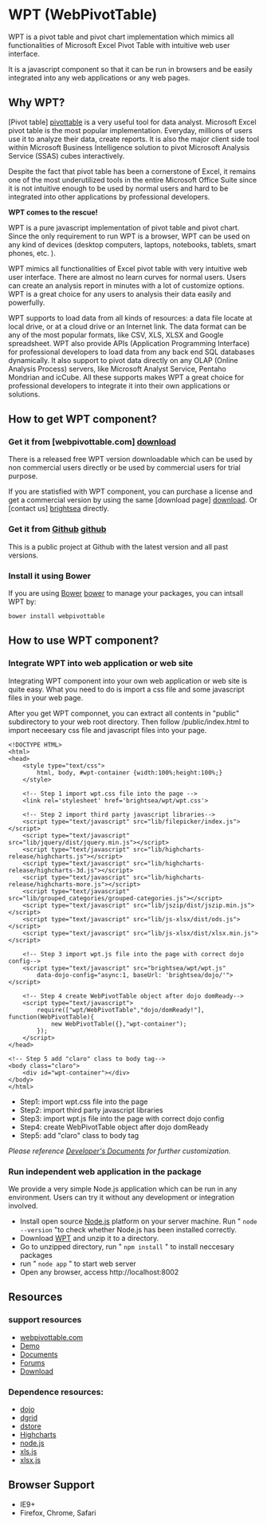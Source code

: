# WPT (WebPivotTable)

WPT is a pivot table and pivot chart implementation which mimics all functionalities 
of Microsoft Excel Pivot Table with intuitive web user interface. 

It is a javascript component so that it can be run in browsers and be easily integrated 
into any web applications or any web pages.


## Why WPT?

[Pivot table] [pivottable] is a very useful tool for data analyst. Microsoft Excel pivot table is 
the most popular implementation. Everyday, millions of users use it to analyze their 
data, create reports. It is also the major client side tool within Microsoft Business
Intelligence solution to pivot Microsoft Analysis Service (SSAS) cubes interactively.

Despite the fact that pivot table has been a cornerstone of Excel, it remains
one of the most underutilized tools in the entire Microsoft Office Suite since 
it is not intuitive enough to be used by normal users and hard to be integrated 
into other applications by professional developers.

**WPT comes to the rescue!**

WPT is a pure javascript implementation of pivot table and pivot chart.
Since the only requirement to run WPT is a browser, WPT can be used on any kind of 
devices (desktop computers, laptops, notebooks, tablets, smart phones, etc. ). 

WPT mimics all functionalities of Excel pivot table with very intuitive web user
interface. There are almost no learn curves for normal users. Users can create an
analysis report in minutes with a lot of customize options. WPT is a great 
choice for any users to analysis their data easily and powerfully.

WPT supports to load data from all kinds of resources: a data file locate 
at local drive, or at a cloud drive or an Internet link. The data format can be 
any of the most popular formats, like CSV, XLS, XLSX and Google spreadsheet. 
WPT also provide APIs (Application Programming Interface) for professional developers 
to load data from any back end SQL databases dynamically. 
It also support to pivot data directly on any OLAP (Online Analysis Process) servers, 
like Microsoft Analyst Service, Pentaho Mondrian and icCube. 
All these supports makes WPT a great choice for professional developers to 
integrate it into their own applications or solutions.

[pivottable]: http://en.wikipedia.org/wiki/Pivot_table


## How to get WPT component?

### Get it from [webpivottable.com] [download]

There is a released free WPT version downloadable which can be used by non 
commercial users directly or be used by commercial users for trial purpose. 

If you are statisfied with WPT component, you can purchase a license and
get a commercial version by using the same [download page] [download]. Or 
[contact us] [brightsea] directly.


### Get it from [Github] [github]

This is a public project at Github with the latest version and all past versions.

### Install it using Bower

If you are using [Bower] [bower] to manage your packages, you can intsall WPT by:   

    bower install webpivottable

[download]: http://webpivottable.com/download
[github]: https://github.com/bright-sea/webpivottable
[brightsea]: http://brightsea.ca/contact
[bower]: http://bower.io/

## How to use WPT component?

### Integrate WPT into web application or web site

Integrating WPT component into your own web application or web site is quite easy. 
What you need to do is import a css file and some javascript files in your 
web page.

After you get WPT componnet, you can extract all contents in "public" subdirectory
to your web root directory. Then follow /public/index.html to import neceesary css file
and javascript files into your page.
    
    <!DOCTYPE HTML>
    <html>
    <head>
        <style type="text/css">
            html, body, #wpt-container {width:100%;height:100%;}
        </style>
    
        <!-- Step 1 import wpt.css file into the page -->
        <link rel='stylesheet' href='brightsea/wpt/wpt.css'>    
    
        <!-- Step 2 import third party javascript libraries-->    
        <script type="text/javascript" src="lib/filepicker/index.js"></script>
        <script type="text/javascript" src="lib/jquery/dist/jquery.min.js"></script>
        <script type="text/javascript" src="lib/highcharts-release/highcharts.js"></script>
        <script type="text/javascript" src="lib/highcharts-release/highcharts-3d.js"></script>
        <script type="text/javascript" src="lib/highcharts-release/highcharts-more.js"></script>
        <script type="text/javascript" src="lib/grouped_categories/grouped-categories.js"></script>
        <script type="text/javascript" src="lib/jszip/dist/jszip.min.js"></script>
        <script type="text/javascript" src="lib/js-xlsx/dist/ods.js"></script>
        <script type="text/javascript" src="lib/js-xlsx/dist/xlsx.min.js"></script>
    
        <!-- Step 3 import wpt.js file into the page with correct dojo config-->
        <script type="text/javascript" src="brightsea/wpt/wpt.js"  
            data-dojo-config="async:1, baseUrl: 'brightsea/dojo/'"></script> 
        
        <!-- Step 4 create WebPivotTable object after dojo domReady-->
        <script type="text/javascript">
            require(["wpt/WebPivotTable","dojo/domReady!"], function(WebPivotTable){
                new WebPivotTable({},"wpt-container");
            });
    	</script>
    </head>
    
    <!-- Step 5 add "claro" class to body tag-->
    <body class="claro">
    	<div id="wpt-container"></div>
    </body>
    </html>


* Step1: import wpt.css file into the page
* Step2: import third party javascript libraries
* Step3: import wpt.js file into the page with correct dojo config
* Step4: create WebPivotTable object after dojo domReady
* Step5: add "claro" class to body tag

_Please reference [Developer's Documents](doc/index.md) for further customization._    


### Run independent web application in the package

We provide a very simple Node.js application which can be run in any environment. 
Users can try it without any development or integration involved.


* Install open source [Node.js](http://nodejs.org) platform on your server machine.
  Run " `node --version` "to check whether Node.js has been installed correctly.
* Download [WPT](http://webpivottable.com/download) and unzip it to a directory.
* Go to unzipped directory, run " `npm install` " to install neccesary packages
* run " `node app` " to start web server
* Open any browser, access http://localhost:8002


## Resources 

### support resources

* [webpivottable.com](http://webpivottable.com/)
* [Demo](http://webpivottable.com/demo) 
* [Documents](http://webpivottable.com/documents)
* [Forums](http://brightsea.ca/forum) 
* [Download](http://webpivottable.com/download)

 
### Dependence resources:

* [dojo](http://dojotoolkit.org/) 
* [dgrid](https://github.com/SitePen/dgrid)
* [dstore](https://github.com/sitepen/dstore) 
* [Highcharts](http://www.highcharts.com/)
* [node.js](http://nodejs.org/)
* [xls.js]( https://github.com/SheetJS/js-xls)
* [xlsx.js](https://github.com/SheetJS/js-xlsx)

 
## Browser Support

* IE9+
* Firefox, Chrome, Safari

